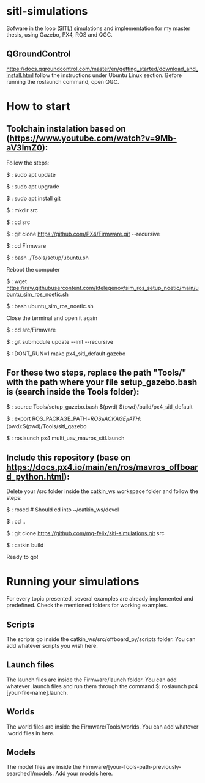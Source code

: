 # sitl-simulations
Sofware in the loop (SITL) simulations and implementation for my master thesis, using Gazebo, PX4, ROS and QGC.


## QGroundControl

https://docs.qgroundcontrol.com/master/en/getting_started/download_and_install.html follow the instructions under Ubuntu Linux section. Before running the roslaunch command, open QGC.

# How to start

## Toolchain instalation based on (https://www.youtube.com/watch?v=9Mb-aV3lmZ0):

Follow the steps:

$ : sudo apt update

$ : sudo apt upgrade

$ : sudo apt install git

$ : mkdir src

$ : cd src

$ : git clone https://github.com/PX4/Firmware.git --recursive

$ : cd Firmware

$ : bash ./Tools/setup/ubuntu.sh

Reboot the computer

$ : wget https://raw.githubusercontent.com/ktelegenov/sim_ros_setup_noetic/main/ubuntu_sim_ros_noetic.sh

$ : bash ubuntu_sim_ros_noetic.sh

Close the terminal and open it again

$ : cd src/Firmware

$ : git submodule update --init --recursive

$ : DONT_RUN=1 make px4_sitl_default gazebo

## For these two steps, replace the path "Tools/" with the path where your file setup_gazebo.bash is (search inside the Tools folder):

$ : source Tools/setup_gazebo.bash $(pwd) $(pwd)/build/px4_sitl_default

$ : export ROS_PACKAGE_PATH=$ROS_PACKAGE_PATH:$(pwd):$(pwd)/Tools/sitl_gazebo

$ : roslaunch px4 multi_uav_mavros_sitl.launch

## Include this repository (base on https://docs.px4.io/main/en/ros/mavros_offboard_python.html):

Delete your /src folder inside the catkin_ws workspace folder and follow the steps:

$ : roscd  # Should cd into ~/catkin_ws/devel

$ : cd .. 

$ : git clone https://github.com/mg-felix/sitl-simulations.git src

$ : catkin build

Ready to go!

# Running your simulations

For every topic presented, several examples are already implemented and predefined. Check the mentioned folders for working examples.

## Scripts

The scripts go inside the catkin_ws/src/offboard_py/scripts folder. You can add whatever scripts you wish here.

## Launch files

The launch files are inside the Firmware/launch folder. You can add whatever .launch files and run them through the command $: roslaunch px4 [your-file-name].launch.

## Worlds

The world files are inside the Firmware/Tools/worlds. You can add whatever .world files in here.

## Models

The model files are inside the Firmware/[your-Tools-path-previously-searched]/models. Add your models here.

